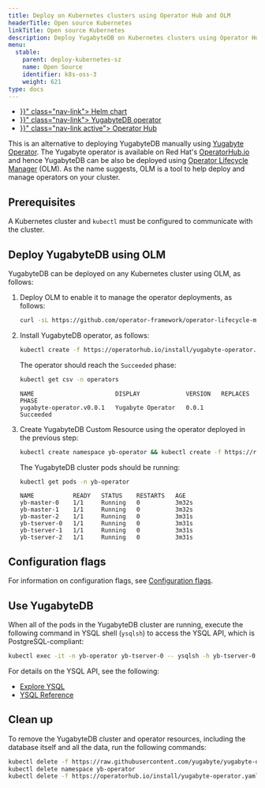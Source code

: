 ```yaml
---
title: Deploy on Kubernetes clusters using Operator Hub and OLM
headerTitle: Open source Kubernetes
linkTitle: Open source Kubernetes
description: Deploy YugabyteDB on Kubernetes clusters using Operator Hub and Operator Lifecycle Manager (OLM).
menu:
  stable:
    parent: deploy-kubernetes-sz
    name: Open Source
    identifier: k8s-oss-3
    weight: 621
type: docs
---
```


<ul class="nav nav-tabs-alt nav-tabs-yb">
  <li >
    <a href="{{< relref "./helm-chart.md" >}}" class="nav-link">
      <i class="fa-solid fa-cubes" aria-hidden="true"></i>
      Helm chart
    </a>
  </li>
  <li >
    <a href="{{< relref "./yugabyte-operator.md" >}}" class="nav-link">
      <i class="fa-solid fa-cubes" aria-hidden="true"></i>
      YugabyteDB operator
    </a>
  </li>
  <li >
    <a href="{{< relref "./operator-hub.md" >}}" class="nav-link active">
      <i class="fa-solid fa-cubes" aria-hidden="true"></i>
      Operator Hub
    </a>
  </li>
</ul>

This is an alternative to deploying YugabyteDB manually using [Yugabyte Operator](../yugabyte-operator/). The Yugabyte operator is available on Red Hat's [OperatorHub.io](https://operatorhub.io/operator/yugabyte-operator) and hence YugabyteDB can be also be deployed using [Operator Lifecycle Manager](https://github.com/operator-framework/operator-lifecycle-manager) (OLM). As the name suggests, OLM is a tool to help deploy and manage operators on your cluster.

## Prerequisites

A Kubernetes cluster and `kubectl` must be configured to communicate with the cluster.

## Deploy YugabyteDB using OLM

YugabyteDB can be deployed on any Kubernetes cluster using OLM, as follows:

1. Deploy OLM to enable it to manage the operator deployments, as follows:

   ```sh
   curl -sL https://github.com/operator-framework/operator-lifecycle-manager/releases/download/0.13.0/install.sh | bash -s 0.13.0
   ```

2. Install YugabyteDB operator, as follows:

   ```sh
   kubectl create -f https://operatorhub.io/install/yugabyte-operator.yaml
   ```

   The operator should reach the `Succeeded` phase:

   ```sh
   kubectl get csv -n operators
   ```

   ```output
   NAME                       DISPLAY             VERSION   REPLACES   PHASE
   yugabyte-operator.v0.0.1   Yugabyte Operator   0.0.1                Succeeded
   ```

3. Create YugabyteDB Custom Resource using the operator deployed in the previous step:

   ```sh
   kubectl create namespace yb-operator && kubectl create -f https://raw.githubusercontent.com/yugabyte/yugabyte-operator/master/deploy/crds/yugabyte.com_v1alpha1_ybcluster_cr.yaml
   ```

   The YugabyteDB cluster pods should be running:

   ```sh
   kubectl get pods -n yb-operator
   ```

   ```output
   NAME           READY   STATUS    RESTARTS   AGE
   yb-master-0    1/1     Running   0          3m32s
   yb-master-1    1/1     Running   0          3m32s
   yb-master-2    1/1     Running   0          3m31s
   yb-tserver-0   1/1     Running   0          3m31s
   yb-tserver-1   1/1     Running   0          3m31s
   yb-tserver-2   1/1     Running   0          3m31s
   ```

## Configuration flags

For information on configuration flags, see [Configuration flags](../yugabyte-operator/#configuration-flags).

## Use YugabyteDB

When all of the pods in the YugabyteDB cluster are running, execute the following command in YSQL shell (`ysqlsh`) to access the YSQL API, which is PostgreSQL-compliant:

```sh
kubectl exec -it -n yb-operator yb-tserver-0 -- ysqlsh -h yb-tserver-0  --echo-queries
```

For details on the YSQL API, see the following:

- [Explore YSQL](../../../../../quick-start/explore/ysql/)
- [YSQL Reference](../../../../../api/ysql/)

## Clean up

To remove the YugabyteDB cluster and operator resources, including the database itself and all the data, run the following commands:

```sh
kubectl delete -f https://raw.githubusercontent.com/yugabyte/yugabyte-operator/master/deploy/crds/yugabyte.com_v1alpha1_ybcluster_cr.yaml
kubectl delete namespace yb-operator
kubectl delete -f https://operatorhub.io/install/yugabyte-operator.yaml
```
